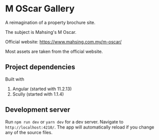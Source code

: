 # M OScar Gallery

A reimagination of a property brochure site.

The subject is Mahsing's M Oscar.

Official website:
https://www.mahsing.com.my/m-oscar/

Most assets are taken from the official website.

## Project dependencies

Built with

1. Angular (started with 11.2.13)
2. Scully (started with 1.1.4)

## Development server

Run `npm run dev` or `yarn dev` for a dev server.
Navigate to `http://localhost:4210/`.
The app will automatically reload if you change any of the source files.
